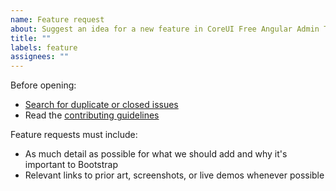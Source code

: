 ```yaml
---
name: Feature request
about: Suggest an idea for a new feature in CoreUI Free Angular Admin Template.
title: ""
labels: feature
assignees: ""
---
```


Before opening:

- [Search for duplicate or closed issues](https://github.com/coreui/fodo-admin/issues?utf8=%E2%9C%93&q=is%3Aissue)
- Read the [contributing guidelines](https://github.com/coreui/fodo-admin/blob/main/.github/CONTRIBUTING.md)

Feature requests must include:

- As much detail as possible for what we should add and why it's important to Bootstrap
- Relevant links to prior art, screenshots, or live demos whenever possible
